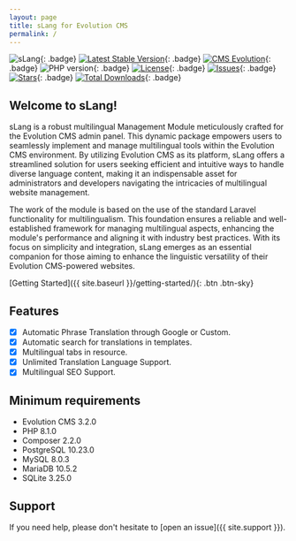```yaml
---
layout: page
title: sLang for Evolution CMS
permalink: /
---
```


![sLang](https://github.com/Seiger/slang/releases/download/v1.0.0/sLang.jpg){: .badge}
[![Latest Stable Version](https://img.shields.io/packagist/v/seiger/slang?label=version)](https://packagist.org/packages/seiger/slang){: .badge}
[![CMS Evolution](https://img.shields.io/badge/CMS-Evolution-brightgreen.svg)](https://github.com/evolution-cms/evolution){: .badge}
![PHP version](https://img.shields.io/packagist/php-v/seiger/slang){: .badge}
[![License](https://img.shields.io/packagist/l/seiger/slang)](https://packagist.org/packages/seiger/slang){: .badge}
[![Issues](https://img.shields.io/github/issues/Seiger/slang)](https://github.com/Seiger/slang/issues){: .badge}
[![Stars](https://img.shields.io/packagist/stars/Seiger/slang)](https://packagist.org/packages/seiger/slang){: .badge}
[![Total Downloads](https://img.shields.io/packagist/dt/seiger/slang)](https://packagist.org/packages/seiger/slang){: .badge}

## Welcome to sLang!

sLang is a robust multilingual Management Module meticulously crafted for the Evolution CMS
admin panel. This dynamic package empowers users to seamlessly implement and manage
multilingual tools within the Evolution CMS environment. By utilizing Evolution CMS
as its platform, sLang offers a streamlined solution for users seeking efficient and
intuitive ways to handle diverse language content, making it an indispensable asset 
for administrators and developers navigating the intricacies of multilingual website 
management.

The work of the module is based on the use of the standard Laravel functionality for
multilingualism. This foundation ensures a reliable and well-established framework for
managing multilingual aspects, enhancing the module's performance and aligning it with
industry best practices. With its focus on simplicity and integration, sLang emerges as
an essential companion for those aiming to enhance the linguistic versatility of their
Evolution CMS-powered websites.

[Getting Started]({{ site.baseurl }}/getting-started/){: .btn .btn-sky}

## Features

- [x] Automatic Phrase Translation through Google or Custom.
- [x] Automatic search for translations in templates.
- [x] Multilingual tabs in resource.
- [x] Unlimited Translation Language Support.
- [x] Multilingual SEO Support.

## Minimum requirements

- Evolution CMS 3.2.0
- PHP 8.1.0
- Composer 2.2.0
- PostgreSQL 10.23.0
- MySQL 8.0.3
- MariaDB 10.5.2
- SQLite 3.25.0

## Support

If you need help, please don't hesitate to [open an issue]({{ site.support }}).
